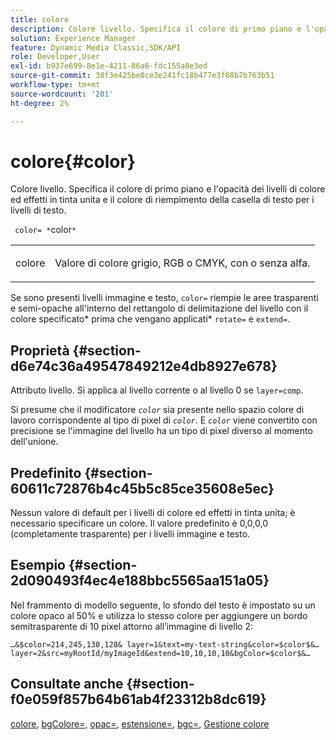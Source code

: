 ```yaml
---
title: colore
description: Colore livello. Specifica il colore di primo piano e l'opacità dei livelli di colore ed effetti in tinta unita e il colore di riempimento della casella di testo per i livelli di testo.
solution: Experience Manager
feature: Dynamic Media Classic,SDK/API
role: Developer,User
exl-id: b937e699-8e1e-4211-86a6-fdc155a0e3ed
source-git-commit: 38f3e425be0ce3e241fc18b477e3f68b7b763b51
workflow-type: tm+mt
source-wordcount: '201'
ht-degree: 2%

---
```


# colore{#color}

Colore livello. Specifica il colore di primo piano e l&#39;opacità dei livelli di colore ed effetti in tinta unita e il colore di riempimento della casella di testo per i livelli di testo.

` color= *`color`*`

<table id="simpletable_68645167998A42229CEF858909FD447E"> 
 <tr class="strow"> 
  <td class="stentry"> <p> <span class="codeph"> <span class="varname"> colore </span> </span> </p> </td> 
  <td class="stentry"> <p>Valore di colore grigio, RGB o CMYK, con o senza alfa. </p> </td> 
 </tr> 
</table>

Se sono presenti livelli immagine e testo, `color=` riempie le aree trasparenti e semi-opache all&#39;interno del rettangolo di delimitazione del livello con il colore specificato* prima che vengano applicati* `rotate=` e `extend=`.

## Proprietà {#section-d6e74c36a49547849212e4db8927e678}

Attributo livello. Si applica al livello corrente o al livello 0 se `layer=comp`.

Si presume che il modificatore *`color`* sia presente nello spazio colore di lavoro corrispondente al tipo di pixel di *`color`*. E *`color`* viene convertito con precisione se l&#39;immagine del livello ha un tipo di pixel diverso al momento dell&#39;unione.

## Predefinito {#section-60611c72876b4c45b5c85ce35608e5ec}

Nessun valore di default per i livelli di colore ed effetti in tinta unita; è necessario specificare un colore. Il valore predefinito è 0,0,0,0 (completamente trasparente) per i livelli immagine e testo.

## Esempio {#section-2d090493f4ec4e188bbc5565aa151a05}

Nel frammento di modello seguente, lo sfondo del testo è impostato su un colore opaco al 50% e utilizza lo stesso colore per aggiungere un bordo semitrasparente di 10 pixel attorno all’immagine di livello 2:

`…&$color=214,245,130,128& layer=1&text=my-text-string&color=$color$&… layer=2&src=myRootId/myImageId&extend=10,10,10,10&bgColor=$color$&…`

## Consultate anche {#section-f0e059f857b64b61ab4f23312b8dc619}

[colore](../../../../../is-api/http-ref/image-serving-api-ref/c-http-protocol-reference/c-data-types/r-is-http-color.md#reference-0fdb264a3aed4bd78451bb55311f6e93), [bgColore=](../../../../../is-api/http-ref/image-serving-api-ref/c-http-protocol-reference/c-command-reference/r-bgcolor.md#reference-441371ba4ef54fe781887c5ae448f6ab), [opac=](../../../../../is-api/http-ref/image-serving-api-ref/c-http-protocol-reference/c-command-reference/r-opac.md#reference-d2269b51aca34599a08d0a46ee5c27e5), [estensione=](../../../../../is-api/http-ref/image-serving-api-ref/c-http-protocol-reference/c-command-reference/r-extend.md#reference-7e9156beb285459d830e2d56782a74ac), [bgc=](../../../../../is-api/http-ref/image-serving-api-ref/c-http-protocol-reference/c-command-reference/r-bgc.md#reference-53376175f617446fbe5c69120f834b88), [Gestione colore](../../../../../is-api/http-ref/image-serving-api-ref/c-http-protocol-reference/c-syntax-and-features/r-color-management.md#reference-c7e4a72d589145189f7e4bcb6b4544d7)
